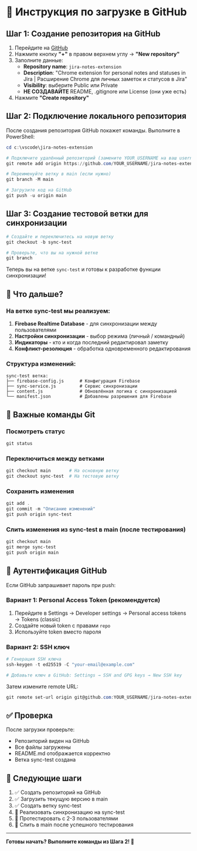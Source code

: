 # 🚀 Инструкция по загрузке в GitHub

## Шаг 1: Создание репозитория на GitHub

1. Перейдите на [GitHub](https://github.com)
2. Нажмите кнопку **"+"** в правом верхнем углу → **"New repository"**
3. Заполните данные:
   - **Repository name**: `jira-notes-extension`
   - **Description**: "Chrome extension for personal notes and statuses in Jira | Расширение Chrome для личных заметок и статусов в Jira"
   - **Visibility**: выберите Public или Private
   - **НЕ СОЗДАВАЙТЕ** README, .gitignore или License (они уже есть)
4. Нажмите **"Create repository"**

## Шаг 2: Подключение локального репозитория

После создания репозитория GitHub покажет команды. Выполните в PowerShell:

```powershell
cd c:\vscode\jira-notes-extension

# Подключите удалённый репозиторий (замените YOUR_USERNAME на ваш username)
git remote add origin https://github.com/YOUR_USERNAME/jira-notes-extension.git

# Переименуйте ветку в main (если нужно)
git branch -M main

# Загрузите код на GitHub
git push -u origin main
```

## Шаг 3: Создание тестовой ветки для синхронизации

```powershell
# Создайте и переключитесь на новую ветку
git checkout -b sync-test

# Проверьте, что вы на нужной ветке
git branch
```

Теперь вы на ветке `sync-test` и готовы к разработке функции синхронизации!

## 🔄 Что дальше?

### На ветке sync-test мы реализуем:

1. **Firebase Realtime Database** - для синхронизации между пользователями
2. **Настройки синхронизации** - выбор режима (личный / командный)
3. **Индикаторы** - кто и когда последний редактировал заметку
4. **Конфликт-резолюция** - обработка одновременного редактирования

### Структура изменений:

```
sync-test ветка:
├── firebase-config.js      # Конфигурация Firebase
├── sync-service.js         # Сервис синхронизации
├── content.js              # Обновлённая логика с синхронизацией
└── manifest.json           # Добавлены разрешения для Firebase
```

## 📝 Важные команды Git

### Посмотреть статус
```powershell
git status
```

### Переключиться между ветками
```powershell
git checkout main       # На основную ветку
git checkout sync-test  # На тестовую ветку
```

### Сохранить изменения
```powershell
git add .
git commit -m "Описание изменений"
git push origin sync-test
```

### Слить изменения из sync-test в main (после тестирования)
```powershell
git checkout main
git merge sync-test
git push origin main
```

## 🔐 Аутентификация GitHub

Если GitHub запрашивает пароль при push:

### Вариант 1: Personal Access Token (рекомендуется)

1. Перейдите в Settings → Developer settings → Personal access tokens → Tokens (classic)
2. Создайте новый token с правами `repo`
3. Используйте token вместо пароля

### Вариант 2: SSH ключ

```powershell
# Генерация SSH ключа
ssh-keygen -t ed25519 -C "your-email@example.com"

# Добавьте ключ в GitHub: Settings → SSH and GPG keys → New SSH key
```

Затем измените remote URL:
```powershell
git remote set-url origin git@github.com:YOUR_USERNAME/jira-notes-extension.git
```

## ✅ Проверка

После загрузки проверьте:
- Репозиторий виден на GitHub
- Все файлы загружены
- README.md отображается корректно
- Ветка sync-test создана

## 🎯 Следующие шаги

1. ✅ Создать репозиторий на GitHub
2. ✅ Загрузить текущую версию в main
3. ✅ Создать ветку sync-test
4. 🚧 Реализовать синхронизацию на sync-test
5. 🚧 Протестировать с 2-3 пользователями
6. 🚧 Слить в main после успешного тестирования

---

**Готовы начать? Выполните команды из Шага 2! 🚀**
